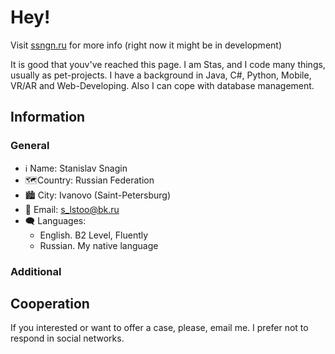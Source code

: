 # Hey!

Visit <a href="https://ssngn.ru">ssngn.ru</a> for more info (right now it might be in development)

It is good that youv've reached this page. I am Stas, and I code many things, usually as pet-projects. I have a background in Java, C#, Python, Mobile, VR/AR and Web-Developing. Also I can cope with database management.

## Information

### General
- ℹ Name: Stanislav Snagin
- 🗺Country: Russian Federation
- 🏙 City: Ivanovo (Saint-Petersburg)
- 📧 Email: s_lstoo@bk.ru
- 🗨 Languages:
    - English. B2 Level, Fluently
    - Russian. My native language

### Additional

## Cooperation
If you interested or want to offer a case, please, email me. I prefer not to respond in social networks.
